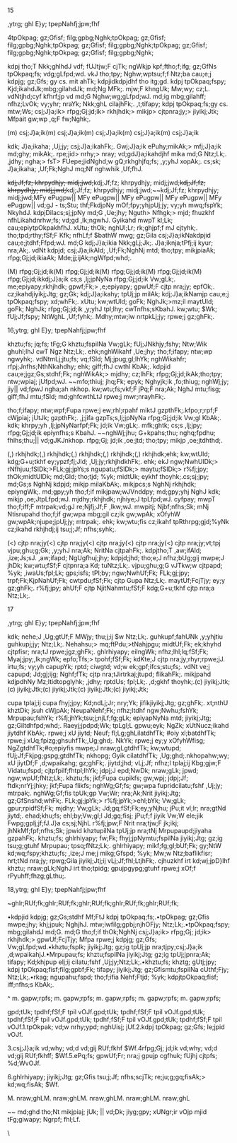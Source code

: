 15

,ytrg; ghl E}y; tpepNahfj;jpw;fhf

4tpOkpag; gz;Gfisf; filg;gpbg;Nghk;tpOkpag; gz;Gfisf; filg;gpbg;Nghk;tpOkpag; gz;Gfisf; filg;gpbg;Nghk;tpOkpag; gz;Gfisf; filg;gpbg;Nghk;tpOkpag; gz;Gfisf; filg;gpbg;Nghk;

kdpj tho;T Nkk;ghlhdJ vdf; fUJtjw;F cjTk; ngWkjp kpf;ftho;f;ifg; gz;GfNs tpOkpaq;fs; vdg;gLfpd;wd. vkJ tho;tpy; Nghw;wptsu;f;f Ntz;ba cau;e;j kdpjg; gz;Gfs; gy cs. mit ahTk; kdpjidkdpjdhf tho itg;gd. kdpj tpOkpaq;fspy; Kjd;ikahdJk;mbg;gilahdJk; md;Ng MFk;. mjw;F khngUk; Mw;wy; cz;L. vdNtjhd;cyf kfhrf;jp vd md;G Nghw;wg;gLfpd;wJ. md;ig mbg;gilahff; nfhz;LvOk; vy;yhr; nraYk; Nkk;ghL cilajhFk;. ,t;tifapy; kdpj tpOkpaq;fs;gy cs. mtw;Ws; csj;J}a;ik> rfpg;Gj;jd;ik> rkhjhdk;> mikjp> cjtpnra;jy;> jiyikj;Jtk; Mfpait gw;wp ,q;F fw;Nghk;.

(m) csj;J}a;ik(m) csj;J}a;ik(m) csj;J}a;ik(m) csj;J}a;ik(m) csj;J}a;ik

kdk; J}a;ikaha; ,Uj;jy; csj;J}a;ikahFk;. Gwj;J}a;ik ePuhy;mikAk;> mfj;J}a;ik md;ghy; mikAk;. rpe;jid> nrhy;> nray; vd;gdJ}a;ikahdjhf mika md;G Ntz;Lk;. ,jdhy; ngha;> fsT> FUepe;jidNghd;w gQ;rkhghjfq;fs; ,y;yhJ xopAk;. cs;sk; J}a;ikaha; ,Uf;Fk;NghJ mq;Nf nghwhik ,Uf;fhJ.

~~kdj;Jf;fz; khrpydhjy; midj;jwd;~~kdj;Jf;fz; khrpydhjy; midj;jwd;~~kdj;Jf;fz; khrpydhjy; midj;jwd;~~kdj;Jf;fz; khrpydhjy; midj;jwd;~~kdj;Jf;fz; khrpydhjy; midj;jwd;MFy ePugpw|| MFy ePugpw|| MFy ePugpw|| MFy ePugpw|| MFy ePugpw|| vd;gJ - ts;Stu; thf;FkdjpNy mOf;fpy;yhjpUj;jy; vy;yh mwq;fspYk; NkyhdJ. kdpjDilacs;sj;jpNy md;G ,Ue;jhy; Nguth> Nfhgk;> mjd; fhuzkhf nfhLikahdnrhw;fs; vd;gd ,lk;ngwhJ. Gyikahd mwpT kl;Lk; cau;epiytpOkpakhfhJ. xUtu; thOk; nghUl;Lr; rk;ghjpf;f mJ cjtyhk;. tho;tpd;rthy;fSf;F Kfk; nfhLf;f $bathW mwg; gz;Gila csj;J}a;ikNakdpjid cau;e;jtdhf;Ffpd;wJ. md;G kdj;J}a;ikia Nkk;gLj;Jk;. J}a;iknja;tPfj;ij kyur; nra;Ak;. vdNt kdpjd; csj;J}a;ikAld; ,Uf;Fk;NghNj mtd; tho;tpy; mikjpiaAk; rfpg;Gj;jd;ikiaAk; Mde;jj;ijAk;ngWfpd;whd;.

(M) rfpg;Gj;jd;ik(M) rfpg;Gj;jd;ik(M) rfpg;Gj;jd;ik(M) rfpg;Gj;jd;ik(M) rfpg;Gj;jd;ikkdj;J}a;ik cs;s ,lj;jpNyNa rfpg;Gj;jd;ik Vw;gLk;. me;epiyapy;rkhjhdk; gpwf;Fk;> ,e;epiyapy; gpwUf;F cjtp nra;jy; epfOk;. cz;ikahdjiyikj;Jtg; gz;Gk; kdj;J}a;ikahy; tpUj;jp milAk; kdj;J}a;ikNamjp cau;e;j tpOkpaq;fspy; xd;whFk;. xUtu; kw;wtUld; goFk; NghJk;>mz;il maytUld; goFk; NghJk; rfpg;Gj;jd;ik ,y;yhJ tpl;lhy; cwTnfhs;sKbahJ. kw;wtu; $Wk; fUj;Jf;fspy; NtWghL ,Uf;fyhk;. Mdhy;mtw;iw nrtpkLj;jy; rpwe;j gz;ghFk;.

16,ytrg; ghl E}y; tpepNahfj;jpw;fhf

khztu;fs; jq;fs; tFg;G khztu;fspilNa Vw;gLk; fUj;JNkhjy;fshy; Ntw;Wik ghuhl;lhJ cwT Ngz Ntz;Lk;. ehk;nghWikahf ,Ue;jhy; tho;f;ifapy; ntw;wp ngwyhk;. vdNtmLj;jtu;fs; vq;fSld; Mj;jpug;gl;lhYk; nghWikahfr; rfpj;Jnfhs;NthNkahdhy; ehk; giff;fhJ cwthl KbAk;. kdpjid cau;e;jgz;Gs;stdhf;Fk; nghWikAk;> mjdhy; cz;lhFk; rfpg;Gj;jd;ikAk;tho;tpy; ntw;wpiaj; jUfpd;wJ. ~~mfo;thiuj; jhq;Fk; epyk; Nghyjk;ik ,fo;thiug; nghWj;jy; jiy|| vd;fpwJ ngha;ah nkhop. kw;wtu;fs;vkf;F jPq;F nra;Ak; NghJ mtu;fisg; giff;fhJ mtu;fSld; md;ghfcwthLtJ rpwe;j mwr;nrayhFk;.

tho;f;ifapy; ntw;wpf;Fupa rpwe;j ew;rhl;rpahf miktJ gzpthFk;.kfpo;r;rpf;F cWjpiaj; jUtJk; gzpthFk;. ,j;jifa gzpTs;s,lj;jpNyNa rfpg;Gj;jd;ik Vw;gl KbAk;. kdk; khrpy;yh ,lj;jpNyNarfpf;Fk; jd;ik Vw;gLk;. mfk;ghtk; cs;s ,lj;jpy; rfpg;Gj;jd;ik epiynfhs;s KbahJ. ~~nghWj;jhu; G+kpahs;thu; nghq;fpdhu; fhlhs;thu;|| vd;gJKJnkhop. rfpg;Gj; jd;ik ,oe;jtd; tho;tpy; mikjp ,oe;jtdhthd;.

(,) rkhjhdk;(,) rkhjhdk;(,) rkhjhdk;(,) rkhjhdk;(,) rkhjhdk;ehk; kw;wtUld; kdg;G+u;tkhf ey;ypzf;fj;Jld; ,Uj;jy;rkhjhdkhFk;. ehk; ekJ ngw;NwhUlDk;> rNfhjuu;fSlDk;>FLk;gj;jpYs;s ngupatu;fSlDk;> maytu;fSlDk;> r%fj;jpy; thOk;midtUlDk; md;Gld; tho;tjd; %yk; midtUk; eykhf thoyhk;.cs;sj;jpy; md;Gs;s NghNj kdpjd; mikjp milaKbAk;. mikjpcs;s NghNj rkhjhdk; epiyngWk;. md;gpy;yh tho;f;if mikjpaw;wJVnddpy; md;gpy;yhj NghJ kdk; mikjp ,oe;JtpLfpd;wJ. mjdhy;rkhjhdk; njhiye;J tpLfpd;wJ. cyfpay; mwpT tho;f;iff;F mtrpak;vd;gJ re;Njfj;Jf;F ,lkw;wJ. mwpitj; Njbf;nfhs;Sk; mNj Ntisrupahd tho;f;if gw;wpa mbg;gil cz;ik gw;wpAk; xOfyhW gw;wpAk;njupe;jpUj;jy; mtrpak;. ehk; kw;wtu;fis cz;ikahf tpRthrpg;gjd;%yNk cz;ikahd rkhjhdj;ij tsu;j;Jf; nfhs;syhk;.

(<) cjtp nra;jy(<) cjtp nra;jy(<) cjtp nra;jy(<) cjtp nra;jy(<) cjtp nra;jy;vt;tpj vjpu;ghu;g;Gk; ,y;yhJ nra;Ak; NritNa cjtpahFk;. kdpjtho;T ,aw;ifAld; ,ize;Js;sJ. ,aw;ifapd; NgUgfhuj;jhy; kdpjd;jhd; tho;e;J nfhz;bUg;gij mwpe;J jhDk; kw;wtu;fSf;F cjtpnra;a Kd; tuNtz;Lk;. vjpu;ghu;g;G vJTkw;w cjtpapd; %yk; ,iwaUs;fpl;Lk; gps;isfs; tPl;by; ngw;NwhUf;Fk; FLk;gj;jpy; trpf;Fk;KjpNahUf;Fk; cwtpdu;fSf;Fk; cjtp Gupa Ntz;Lk;. maytUf;FcjTjy; ey;y gz;ghFk;. r%fj;jpy; ahUf;F cjtp NjitNahmtu;fSf;F kdg;G+u;tkhf cjtp nra;a Ntz;Lk;.

17

,ytrg; ghl E}y; tpepNahfj;jpw;fhf

kdk; nehe;J ,Ug;gtUf;F MWjy; thu;j;ij $w Ntz;Lk;. guhkupf;fahUNk ,y;yhjtiu guhkupj;jy; Ntz;Lk;. Nehahsu;> mq;ftPdu;>tNahjpgu; midtUf;Fk; ek;khyhd cjtpfisr; nra;tJ rpwe;jgz;ghFk;. ghlrhiyapy; eilngWk; nfhz;lhl;lq;fSf;Fk; Myaj;jpy;,lk;ngWk; epfo;Tfs;> tpohf;fSf;Fk; kdKte;J cjtp nra;jy;rhyr;rpwe;jJ. irtu;fs; vy;yh capupYk; rptd; ciwgtd; vd;w ek;gpf;ifcs;stu;fs;. vdNt ve;j capupd; Jd;gj;ijg; Nghf;fTk; cjtp nra;tJirtrkaj;jtupd; flikahFk;. mikjpahd kdjpdhNy Mz;ltidtopglyhk; ,jdhy; rptdUs; fpl;Lk;. ,d;gkhf thoyhk;.(c) jiyikj;Jtk;(c) jiyikj;Jtk;(c) jiyikj;Jtk;(c) jiyikj;Jtk;(c) jiyikj;Jtk;

cupa tplaj;ij cupa fhyj;jpy; Kd;ndLj;Jr; nry;Yk; jifikjiyikj;Jtg; gz;ghFk;. xt;nthU khztDk; jsuh cWjpAk; NeupaNehf;Fk; nfhz;ltdhf ngw;Nwhu;fshYk; Mrpupau;fshYk; r%fj;jhYk;tsu;j;njLf;fg;gLk; epiyapNyNa mtd; jiyikj;Jtg; gz;Giltdhfpd;whd;. Raeyj;jpdpd;Wk; tpLgl;L gpwu;eyk; NgZk; xUtNucz;ikahd jiytdhf KbAk;. rpwe;j xU jiytd; Neuf; fl;Lg;ghLilatdhfTk; #oiy xl;batdhfTk; rpwe;j xUq;fpizg;ghsuhfTk;,Ug;ghd;. NkYk; rpwe;j ey;y xOfyhWfisg; NgZgtdhfTk;#o;epiyfis mwpe;J nraw;gLgtdhfTk; kw;wtupd; fUj;Jf;Fkjpg;gspg;gtdhfTk; nkhopg; Gyik cilatdhfTk; ,Ug;ghd;.nkhopahw;wy; xU jiytDf;F ,d;wpaikahg; gz;ghFk;. jiytd;jhd; vLj;Jf; nfhz;l tplaj;ij Kbg;gjw;F Vidatu;fspd; cjtpfpilf;fhtpl;lhYk; jdpj;J epd;NwDk; nraw;gLk; jpwd; ngw;wpUf;fNtz;Lk;. khztu;fs; jkf;Fupa cupikfs; gw;wpj; jdpj;Jf; ftdk;nrYj;jhky; jkf;Fupa flikfs; nghWg;Gf;fs; gw;wpa fupridcilatu;fshf ,Uj;jy; mtrpak;. nghWg;Gf;fis tpUk;gp Vw;Wr; nra;Ak;Nrit jiyikj;Jtg; gz;GfSnshd;whFk;. FLk;gj;jpYk;> r%fj;jpYk;>ehl;bYk; Vw;gLk; gpur;rpidfSf;Fk; mjdhy; Vw;gLk; Jd;gq;fSf;Fk;ey;yNjhu; jPu;it vl;lr; nra;gtNd jiytd;. ehad;khu;fs; ehl;by;Vw;gl;l Jd;gq;fisj; jPu;f;f jiyik Vw;W ele;jik Fwpg;gplj;jf;fJ.J}a cs;sj;NjhL r%fj;jpw;F Nrit nra;tjw;F jk;ikj; jhNkMf;fpf;nfhs;Sk; jpwid khztupilNa tpUj;jp nra;tNj Mrpupaupd;jiyaha gzpahFk;. khztu;fs; ghlrhiyapy; fw;Fk; fhyj;jpNymtu;fspilNa jiyikj;Jtg; gz;ig tsu;g;gtuhf Mrpupau; tpsq;fNtz;Lk;. ghlrhiyapy; mikf;fg;gl;bUf;Fk; gy;NtW kd;wq;fspy;khztu;fs; ,ize;J me;j mikg;Gfspd; %yk; Mw;w Ntz;baflikfisr; nrt;tNd nra;jy; rpwg;Gila jiyikj;Jtj;ij vLj;Jf;fhl;LtjhFk;. cjhuzkhf irt kd;wj;jpD}lhf khztu; nraw;gLk;NghJ irt tho;tpidg; gpujpgypg;gtuhf rpwe;j xOf;f rPyuhff;fhzg;gLthu;.

18,ytrg; ghl E}y; tpepNahfj;jpw;fhf

~ghlr;RUf;fk;ghlr;RUf;fk;ghlr;RUf;fk;ghlr;RUf;fk;ghlr;RUf;fk;

•kdpjid kdpjg; gz;Gs;stdhf Mf;FtJ kdpj tpOkpaq;fs;.•tpOkpag; gz;Gfis mwpe;jhy; khj;jpuk; NghjhJ. mtw;iwfilg;gpbj;njhOFjy; Ntz;Lk;.•tpOkpaq;fspy; mbg;gilahdJ md;G. md;G tho;f;if thOk;NghNj csj;J}a;ik> rfpg;Gj; jd;ik> rkhjhdk;> gpwUf;FcjTjy; Mfpa rpwe;j kdpjg; gz;Gfs; Vw;gLfpd;wd.•khztu;fsplk; jiyikj;Jtg; gz;ig tpUj;jp nra;tjpy;csj;J}a;ik ,d;wpaikahjJ.•Mrpupau;fs; khztu;fspilNa jiyikj;Jtg; gz;ig tpUj;jpnra;Ak; tifapy; Kd;khjpup elj;ij cilatu;fshf ,Uj;jy;Ntz;Lk;.•khztu;fs; khztg; gUtj;jpy; kdpj tpOkpaq;fisf;filg;gpbf;Fk; tifapy; jiyikj;Jtg; gz;Gfismtu;fspilNa cUthf;Fjy; Ntz;Lk;.•rkag; ngupahu;fspd; tho;f;ifia Nehf;Ftjd; %yk; kdpjtpOkpaq;fisf; iff;nfhs;s KbAk;.

^ m. gapw;rpfs; m. gapw;rpfs; m. gapw;rpfs; m. gapw;rpfs; m. gapw;rpfs;

gpd;tUk; tpdhf;fSf;F tpil vOJf.gpd;tUk; tpdhf;fSf;F tpil vOJf.gpd;tUk; tpdhf;fSf;F tpil vOJf.gpd;tUk; tpdhf;fSf;F tpil vOJf.gpd;tUk; tpdhf;fSf;F tpil vOJf.1.tpOkpak; vd;w nrhy;ypd; nghUisj; jUf.2.kdpj tpOkpag; gz;Gfs; Ie;jpid vOJf.

3.csj;J}a;ik vd;why; vd;d vd;gij RUf;fkhf $Wf.4rfpg;Gj; jd;ik vd;why; vd;d vd;gij RUf;fkhff; $Wf.5.ePq;fs; gpwUf;Fr; nra;j gpujp cgfhuk; fUjhj cjtpfs; %d;WvOJf.

6.ghlrhiyapy; jiyikj;Jtg; gz;Gfis tsu;j;Jf; nfhs;scjTk; re;ju;g;gq;fisAk;> kd;wq;fisAk; $Wf.

M. nraw;ghLM. nraw;ghLM. nraw;ghLM. nraw;ghLM. nraw;ghL

~~ md;ghd tho;Nt mikjpiaj; jUk; || vd;Dk; jiyg;gpy; xUNgr;ir vOjp mjid tFg;giwapy; Ngrpf; fhl;Lf.

\